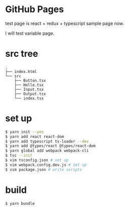 # GitHub Pages

test page is react + redux + typescript sample page now.

I will test variable page.

# src tree

```none
.
├── index.html
└── src
    ├── Button.tsx
    ├── Hello.tsx
    ├── Input.tsx
    ├── Output.tsx
    └── index.tsx
```

# set up

```bash
$ yarn init --yes
$ yarn add react react-dom
$ yarn add typescript ts-loader --dev
$ yarn add @types/react @types/react-dom
$ yarn global add webpack webpack-cli
$ tsc --init
$ vim tsconfig.json # set up
$ vim webpack.config.dev.js # set up
$ vim package.json # write scripts
```

# build

```bash
$ yarn bundle
```
